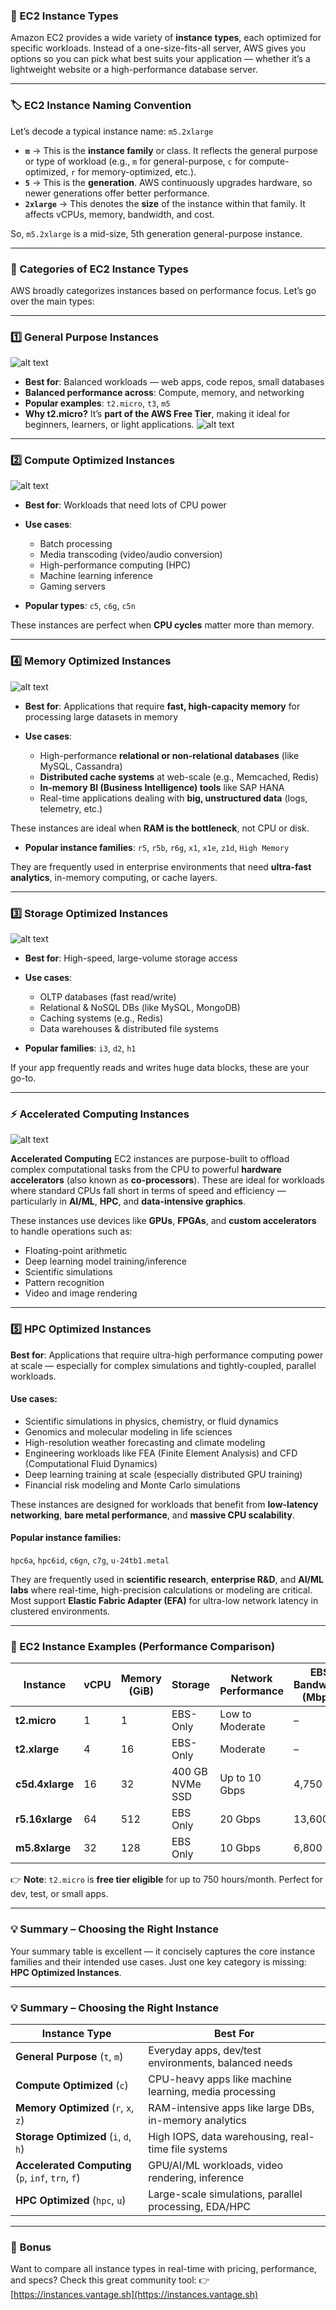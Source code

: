 
### 🧠 EC2 Instance Types 

Amazon EC2 provides a wide variety of **instance types**, each optimized for specific workloads. Instead of a one-size-fits-all server, AWS gives you options so you can pick what best suits your application — whether it’s a lightweight website or a high-performance database server.

---

### 🏷 EC2 Instance Naming Convention

Let’s decode a typical instance name: `m5.2xlarge`

* **`m`** → This is the **instance family** or class. It reflects the general purpose or type of workload (e.g., `m` for general-purpose, `c` for compute-optimized, `r` for memory-optimized, etc.).
* **`5`** → This is the **generation**. AWS continuously upgrades hardware, so newer generations offer better performance.
* **`2xlarge`** → This denotes the **size** of the instance within that family. It affects vCPUs, memory, bandwidth, and cost.

So, `m5.2xlarge` is a mid-size, 5th generation general-purpose instance.

---

### 🧩 Categories of EC2 Instance Types

AWS broadly categorizes instances based on performance focus. Let’s go over the main types:

---

### 1️⃣ **General Purpose Instances**


![alt text](image-113.png)

* **Best for**: Balanced workloads — web apps, code repos, small databases
* **Balanced performance across**: Compute, memory, and networking
* **Popular examples**: `t2.micro`, `t3`, `m5`
* **Why t2.micro?**
  It’s **part of the AWS Free Tier**, making it ideal for beginners, learners, or light applications.
  ![alt text](image-114.png)
---

### 2️⃣ **Compute Optimized Instances**


![alt text](image-115.png)

* **Best for**: Workloads that need lots of CPU power
* **Use cases**:

  * Batch processing
  * Media transcoding (video/audio conversion)
  * High-performance computing (HPC)
  * Machine learning inference
  * Gaming servers
* **Popular types**: `c5`, `c6g`, `c5n`

These instances are perfect when **CPU cycles** matter more than memory.

---

### 4️⃣ **Memory Optimized Instances**

![alt text](image-116.png)

* **Best for**: Applications that require **fast, high-capacity memory** for processing large datasets in memory
* **Use cases**:

  * High-performance **relational or non-relational databases** (like MySQL, Cassandra)
  * **Distributed cache systems** at web-scale (e.g., Memcached, Redis)
  * **In-memory BI (Business Intelligence) tools** like SAP HANA
  * Real-time applications dealing with **big, unstructured data** (logs, telemetry, etc.)

These instances are ideal when **RAM is the bottleneck**, not CPU or disk.

* **Popular instance families**:
  `r5`, `r5b`, `r6g`, `x1`, `x1e`, `z1d`, `High Memory`

They are frequently used in enterprise environments that need **ultra-fast analytics**, in-memory computing, or cache layers.



---

### 3️⃣ **Storage Optimized Instances**

![alt text](image-117.png)

* **Best for**: High-speed, large-volume storage access
* **Use cases**:

  * OLTP databases (fast read/write)
  * Relational & NoSQL DBs (like MySQL, MongoDB)
  * Caching systems (e.g., Redis)
  * Data warehouses & distributed file systems
* **Popular families**: `i3`, `d2`, `h1`

If your app frequently reads and writes huge data blocks, these are your go-to.


---


### ⚡ Accelerated Computing Instances

![alt text](image-118.png)

**Accelerated Computing** EC2 instances are purpose-built to offload complex computational tasks from the CPU to powerful **hardware accelerators** (also known as **co-processors**). These are ideal for workloads where standard CPUs fall short in terms of speed and efficiency — particularly in **AI/ML**, **HPC**, and **data-intensive graphics**.

These instances use devices like **GPUs**, **FPGAs**, and **custom accelerators** to handle operations such as:

* Floating-point arithmetic
* Deep learning model training/inference
* Scientific simulations
* Pattern recognition
* Video and image rendering

---


### 5️⃣ HPC Optimized Instances

**Best for**: Applications that require ultra-high performance computing power at scale — especially for complex simulations and tightly-coupled, parallel workloads.

#### Use cases:

* Scientific simulations in physics, chemistry, or fluid dynamics
* Genomics and molecular modeling in life sciences
* High-resolution weather forecasting and climate modeling
* Engineering workloads like FEA (Finite Element Analysis) and CFD (Computational Fluid Dynamics)
* Deep learning training at scale (especially distributed GPU training)
* Financial risk modeling and Monte Carlo simulations

These instances are designed for workloads that benefit from **low-latency networking**, **bare metal performance**, and **massive CPU scalability**.

#### Popular instance families:

`hpc6a`, `hpc6id`, `c6gn`, `c7g`, `u-24tb1.metal`

They are frequently used in **scientific research**, **enterprise R\&D**, and **AI/ML labs** where real-time, high-precision calculations or modeling are critical. Most support **Elastic Fabric Adapter (EFA)** for ultra-low network latency in clustered environments.


---

### 🔢 EC2 Instance Examples (Performance Comparison)

| Instance        | vCPU | Memory (GiB) | Storage         | Network Performance | EBS Bandwidth (Mbps) |
| --------------- | ---- | ------------ | --------------- | ------------------- | -------------------- |
| **t2.micro**    | 1    | 1            | EBS-Only        | Low to Moderate     | –                    |
| **t2.xlarge**   | 4    | 16           | EBS-Only        | Moderate            | –                    |
| **c5d.4xlarge** | 16   | 32           | 400 GB NVMe SSD | Up to 10 Gbps       | 4,750                |
| **r5.16xlarge** | 64   | 512          | EBS Only        | 20 Gbps             | 13,600               |
| **m5.8xlarge**  | 32   | 128          | EBS Only        | 10 Gbps             | 6,800                |

👉 **Note**: `t2.micro` is **free tier eligible** for up to 750 hours/month. Perfect for dev, test, or small apps.

---

### 💡 Summary – Choosing the Right Instance

Your summary table is excellent — it concisely captures the core instance families and their intended use cases. Just one key category is missing: **HPC Optimized Instances**.

---

### 💡 Summary – Choosing the Right Instance

| Instance Type                                      | Best For                                               |
| -------------------------------------------------- | ------------------------------------------------------ |
| **General Purpose** (`t`, `m`)                     | Everyday apps, dev/test environments, balanced needs   |
| **Compute Optimized** (`c`)                        | CPU-heavy apps like machine learning, media processing |
| **Memory Optimized** (`r`, `x`, `z`)               | RAM-intensive apps like large DBs, in-memory analytics |
| **Storage Optimized** (`i`, `d`, `h`)              | High IOPS, data warehousing, real-time file systems    |
| **Accelerated Computing** (`p`, `inf`, `trn`, `f`) | GPU/AI/ML workloads, video rendering, inference        |
| **HPC Optimized** (`hpc`, `u`)                     | Large-scale simulations, parallel processing, EDA/HPC  |


---

### 🔗 Bonus

Want to compare all instance types in real-time with pricing, performance, and specs?
Check this great community tool:
👉 [https://instances.vantage.sh](https://instances.vantage.sh)

